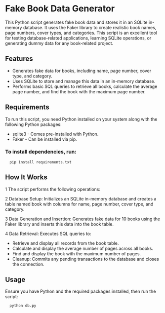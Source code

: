 # Fake Book Data Generator

This Python script generates fake book data and stores it in an SQLite in-memory database. It uses the Faker library to create realistic book names, page numbers, cover types, and categories. This script is an excellent tool for testing database-related applications, learning SQLite operations, or generating dummy data for any book-related project.

## Features

- Generates fake data for books, including name, page number, cover type, and category.
- Uses SQLite to store and manage this data in an in-memory database.
- Performs basic SQL queries to retrieve all books, calculate the average page number, and find the book with the maximum page number.

## Requirements

To run this script, you need Python installed on your system along with the following Python packages:

- sqlite3 - Comes pre-installed with Python.
- Faker - Can be installed via pip.

### To install dependencies, run:
```
  pip install requirements.txt
```

## How It Works

1 The script performs the following operations:

2 Database Setup: Initializes an SQLite in-memory database and creates a table named book with columns for name, page number, cover type, and category.

3 Data Generation and Insertion: Generates fake data for 10 books using the Faker library and inserts this data into the book table.

4 Data Retrieval: Executes SQL queries to:

- Retrieve and display all records from the book table.
- Calculate and display the average number of pages across all books.
- Find and display the book with the maximum number of pages.
- Cleanup: Commits any pending transactions to the database and closes the connection.

## Usage

Ensure you have Python and the required packages installed, then run the script:
```
  python db.py
```
